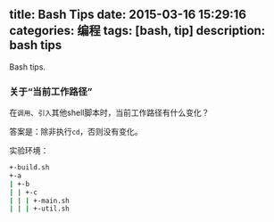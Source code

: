 ﻿title: Bash Tips
date: 2015-03-16 15:29:16
categories: 编程
tags: [bash, tip]
description: bash tips
---

Bash tips.

<!-- more -->

### 关于“当前工作路径”

在`调用`、`引入`其他shell脚本时，当前工作路径有什么变化？

答案是：除非执行`cd`，否则没有变化。

实验环境：
```bash
+-build.sh
+-a
| +-b
| | +-c
| | | +-main.sh
| | | +-util.sh
```
